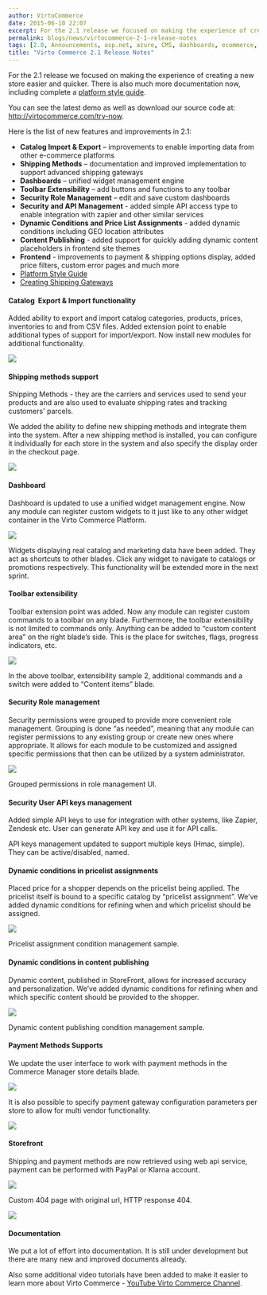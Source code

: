 ```yaml
---
author: VirtoCommerce
date: 2015-06-10 22:07
excerpt: For the 2.1 release we focused on making the experience of creating a new store easier and quicker. There is also much more documentation now, including complete a platform style guide.
permalink: blogs/news/virtocommerce-2-1-release-notes
tags: [2.0, Announcements, asp.net, azure, CMS, dashboards, ecommerce, ecommerce permissions, enterprise ecommerce, features, microsoft cloud, open source, platform]
title: "Virto Commerce 2.1 Release Notes"
---
```

For the 2.1 release we focused on making the experience of creating a new store easier and quicker. There is also much more documentation now, including complete a <a href="http://virtocommerce.com/platform/styleguide/" target="_blank">platform style guide</a>.

You can see the latest demo as well as download our source code at: <a href="http://virtocommerce.com/try-now" target="_blank">http://virtocommerce.com/try-now</a>.

Here is the list of new features and improvements in 2.1:

* **Catalog Import &amp; Export** – improvements to enable importing data from other e-commerce platforms
* **Shipping Methods** – documentation and improved implementation to support advanced shipping gateways
* **Dashboards** – unified widget management engine
* **Toolbar Extensibility** – add buttons and functions to any toolbar
* **Security Role Management** – edit and save custom dashboards
* **Security and API Management** - added simple API access type to enable integration with zapier and other similar services
* **Dynamic Conditions and Price List Assignments** - added dynamic conditions including GEO location attributes
* **Content Publishing** - added support for quickly adding dynamic content placeholders in frontend site themes
* **Frontend** - improvements to payment &amp; shipping options display, added price filters, custom error pages and much more
* <a href="http://virtocommerce.com/platform/styleguide/" target="_blank">Platform Style Guide</a>
* <a href="http://docs.virtocommerce.com/display/vc2devguide/Creating+new+shipping+method" target="_blank">Creating Shipping Gateways</a>

#### Catalog  Export &amp; Import functionality

Added ability to export and import catalog categories, products, prices, inventories to and from CSV files. Added extension point to enable additional types of support for import/export. Now install new modules for additional functionality.

![](/assets/cms-content/blogs/vccom/assets/untitled_d.png)

#### Shipping methods support

Shipping Methods - they are the carriers and services used to send your products and are also used to evaluate shipping rates and tracking customers' parcels.

We added the ability to define new shipping methods and integrate them into the system. After a new shipping method is installed, you can configure it individually for each store in the system and also specify the display order in the checkout page.

![](/assets/cms-content/blogs/vccom/assets/untitled_e.png)

#### Dashboard

Dashboard is updated to use a unified widget management engine. Now any module can register custom widgets to it just like to any other widget container in the Virto Commerce Platform.

![](/assets/cms-content/blogs/vccom/assets/base64791695cb45652864.png)

Widgets displaying real catalog and marketing data have been added. They act as shortcuts to other blades. Click any widget to navigate to catalogs or promotions respectively. This functionality will be extended more in the next sprint.

#### Toolbar extensibility

Toolbar extension point was added. Now any module can register custom commands to a toolbar on any blade. Furthermore, the toolbar extensibility is not limited to commands only. Anything can be added to “custom content area” on the right blade’s side. This is the place for switches, flags, progress indicators, etc.

![](/assets/cms-content/blogs/vccom/assets/base64cb6781a45e9be11.png)

In the above toolbar, extensibility sample 2, additional commands and a switch were added to “Content items” blade.

#### Security Role management

Security permissions were grouped to provide more convenient role management. Grouping is done “as needed”, meaning that any module can register permissions to any existing group or create new ones where appropriate. It allows for each module to be customized and assigned specific permissions that then can be utilized by a system administrator.

![](/assets/cms-content/blogs/vccom/assets/base64c9143a64b579a9a8.png)

Grouped permissions in role management UI.

#### Security User API keys management

Added simple API keys to use for integration with other systems, like Zapier, Zendesk etc. User can generate API key and use it for API calls.

API keys management updated to support multiple keys (Hmac, simple). They can be active/disabled, named.

#### Dynamic conditions in pricelist assignments

Placed price for a shopper depends on the pricelist being applied. The pricelist itself is bound to a specific catalog by “pricelist assignment”. We’ve added dynamic conditions for refining when and which pricelist should be assigned.

![](/assets/cms-content/blogs/vccom/assets/base64e52bc30758dd10ac.png)

Pricelist assignment condition management sample.

#### Dynamic conditions in content publishing

Dynamic content, published in StoreFront, allows for increased accuracy and personalization. We’ve added dynamic conditions for refining when and which specific content should be provided to the shopper.

![](/assets/cms-content/blogs/vccom/assets/base64fcc0d1bb7fc6de49.png)

Dynamic content publishing condition management sample.

#### Payment Methods Supports

We update the user interface to work with payment methods in the Commerce Manager store details blade.

![](/assets/cms-content/blogs/vccom/assets/untitled_f.png)

It is also possible to specify payment gateway configuration parameters per store to allow for multi vendor functionality.

![](/assets/cms-content/blogs/vccom/assets/untitled_g.png)

#### Storefront

Shipping and payment methods are now retrieved using web api service, payment can be performed with PayPal or Klarna account.

![](/assets/cms-content/blogs/vccom/assets/untitled_h.png)

Custom 404 page with original url, HTTP response 404.

![](/assets/cms-content/blogs/vccom/assets/untitled_i.png)

#### Documentation

We put a lot of effort into documentation. It is still under development but there are many new and improved documents already.

Also some additional video tutorials have been added to make it easier to learn more about Virto Commerce - [YouTube Virto Commerce Channel](https://www.youtube.com/channel/UC4Mu_zoDThg2jvexT0py12w).